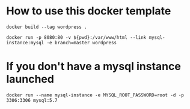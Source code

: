 # How to use this docker template

`docker build --tag wordpress .`

`docker run -p 8080:80 -v ${pwd}:/var/www/html --link mysql-instance:mysql -e branch=master wordpress`

# If you don't have a mysql instance launched 

`docker run --name mysql-instance -e MYSQL_ROOT_PASSWORD=root -d -p 3306:3306 mysql:5.7`
